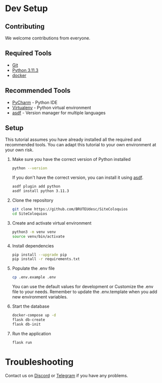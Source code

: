#  Dev Setup

## Contributing

We welcome contributions from everyone.

## Required Tools

* [Git](http://git-scm.com/)
* [Python 3.11.3](https://www.python.org/downloads/)
* [docker](https://www.docker.com/)

## Recommended Tools

* [PyCharm](http://www.jetbrains.com/pycharm/) - Python IDE
* [Virtualenv](http://www.virtualenv.org/en/latest/) - Python virtual environment
* [asdf](https://asdf-vm.com/) - Version manager for multiple languages

## Setup

This tutorial assumes you have already installed all the required and recommended tools. You can adapt this tutorial to your own environment at your own risk.

1. Make sure you have the correct version of Python installed

    ```bash
    python --version
    ```

   If you don't have the correct version, you can install it using [asdf](https://asdf-vm.com/).

    ```bash
    asdf plugin add python
    asdf install python 3.11.3
    ```

2. Clone the repository

    ```bash
    git clone https://github.com/BRUTEUdesc/SiteColoquios
    cd SiteColoquios
    ```

3. Create and activate virtual environment

    ```bash
    python3 -m venv venv
    source venv/bin/activate
    ``` 

4. Install dependencies

    ```bash
    pip install --upgrade pip
    pip install -r requirements.txt
    ```
   
5. Populate the .env file

    ```bash
    cp .env.example .env
    ```

    You can use the default values for development or Customize the .env file to your needs. Remember to update the .env.template when you add new environment variables.

6. Start the database

    ```bash
    docker-compose up -d
    flask db-create
    flask db-init
    ```
   
7. Run the application

    ```bash
    flask run
    ```
   
# Troubleshooting

Contact us on [Discord](https://discord.gg/8qZ2Y8Z) or [Telegram](https://t.me/bruteudesc) if you have any problems.

